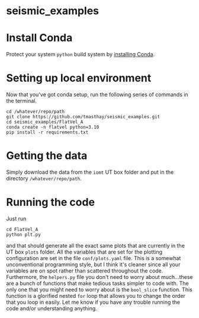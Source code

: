 # seismic_examples

# Install Conda
Protect your system `python` build system by [installing Conda](https://conda.io/projects/conda/en/latest/user-guide/install/index.html).  


# Setting up local environment
Now that you've got conda setup, run the following series of commands in the terminal.
```
cd /whatever/repo/path
git clone https://github.com/tmasthay/seismic_examples.git
cd seismic_examples/FlatVel_A
conda create -n flatvel python=3.10
pip install -r requirements.txt
```

# Getting the data
Simply download the data from the `iomt` UT box folder and put in the directory `/whatever/repo/path`.

# Running the code
Just run
```
cd FlatVel_A
python plt.py
```
and that should generate all the exact same plots that are currently in the UT box `plots` folder.
All the variables that are set for the plotting configuration are set in the file `conf/plots.yaml` file.
This is a somewhat unconventional programming style, but I think it's cleaner since all your variables are on spot rather than scattered throughout the code.
Furthermore, the `helpers.py` file you don't need to worry about much...these are a bunch of functions that make tedious tasks simpler to code with.
The only one that you might need to worry about is the `bool_slice` function. 
This function is a glorified nested `for` loop that allows you to change the order that you loop in easily. 
Let me know if you have any trouble running the code and/or understanding anything.
